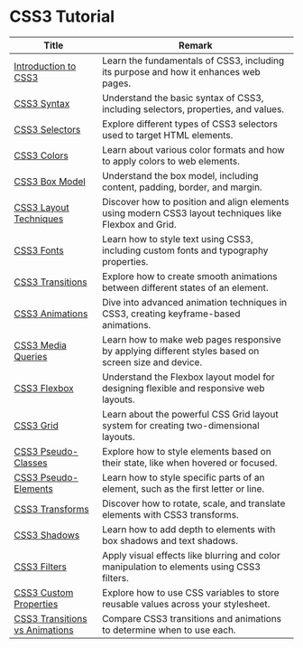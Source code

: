 # CSS3 Tutorial

| Title | Remark |
|-------|--------|
| [Introduction to CSS3](https://github.com/potatoscript/css3/wiki/Introduction-to-CSS3) | Learn the fundamentals of CSS3, including its purpose and how it enhances web pages. |
| [CSS3 Syntax](https://github.com/potatoscript/css3/wiki/CSS3-Syntax) | Understand the basic syntax of CSS3, including selectors, properties, and values. |
| [CSS3 Selectors](https://github.com/potatoscript/css3/wiki/CSS3-Selectors) | Explore different types of CSS3 selectors used to target HTML elements. |
| [CSS3 Colors](https://github.com/potatoscript/css3/wiki/CSS3-Colors) | Learn about various color formats and how to apply colors to web elements. |
| [CSS3 Box Model](https://github.com/potatoscript/css3/wiki/CSS3-Box-Model) | Understand the box model, including content, padding, border, and margin. |
| [CSS3 Layout Techniques](https://github.com/potatoscript/css3/wiki/CSS3-Layout-Techniques) | Discover how to position and align elements using modern CSS3 layout techniques like Flexbox and Grid. |
| [CSS3 Fonts](https://github.com/potatoscript/css3/wiki/CSS3-Fonts) | Learn how to style text using CSS3, including custom fonts and typography properties. |
| [CSS3 Transitions](https://github.com/potatoscript/css3/wiki/CSS3-Transitions) | Explore how to create smooth animations between different states of an element. |
| [CSS3 Animations](https://github.com/potatoscript/css3/wiki/CSS3-Animations) | Dive into advanced animation techniques in CSS3, creating keyframe-based animations. |
| [CSS3 Media Queries](https://github.com/potatoscript/css3/wiki/CSS3-Media-Queries) | Learn how to make web pages responsive by applying different styles based on screen size and device. |
| [CSS3 Flexbox](https://github.com/potatoscript/css3/wiki/CSS3-Flexbox) | Understand the Flexbox layout model for designing flexible and responsive web layouts. |
| [CSS3 Grid](https://github.com/potatoscript/css3/wiki/CSS3-Grid) | Learn about the powerful CSS Grid layout system for creating two-dimensional layouts. |
| [CSS3 Pseudo-Classes](https://github.com/potatoscript/css3/wiki/CSS3-Pseudo-Classes) | Explore how to style elements based on their state, like when hovered or focused. |
| [CSS3 Pseudo-Elements](https://github.com/potatoscript/css3/wiki/CSS3-Pseudo-Elements) | Learn how to style specific parts of an element, such as the first letter or line. |
| [CSS3 Transforms](https://github.com/potatoscript/css3/wiki/CSS3-Transforms) | Discover how to rotate, scale, and translate elements with CSS3 transforms. |
| [CSS3 Shadows](https://github.com/potatoscript/css3/wiki/CSS3-Shadows) | Learn how to add depth to elements with box shadows and text shadows. |
| [CSS3 Filters](https://github.com/potatoscript/css3/wiki/CSS3-Filters) | Apply visual effects like blurring and color manipulation to elements using CSS3 filters. |
| [CSS3 Custom Properties](https://github.com/potatoscript/css3/wiki/CSS3-Custom-Properties) | Explore how to use CSS variables to store reusable values across your stylesheet. |
| [CSS3 Transitions vs Animations](https://github.com/potatoscript/css3/wiki/CSS3-Transitions-vs-Animations) | Compare CSS3 transitions and animations to determine when to use each. |
